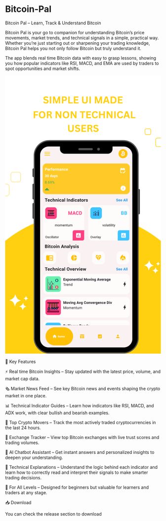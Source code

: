 # Bitcoin-Pal
Bitcoin Pal – Learn, Track &amp; Understand Bitcoin


Bitcoin Pal is your go to companion for understanding Bitcoin’s price movements, market trends, and technical signals in a simple, practical way. Whether you’re just starting out or sharpening your trading knowledge, Bitcoin Pal helps you not only follow Bitcoin but truly understand it.

The app blends real time Bitcoin data with easy to grasp lessons, showing you how popular indicators like RSI, MACD, and EMA are used by traders to spot opportunities and market shifts.

![banner](https://github.com/kevinerh/Bitcoin-Pal/blob/main/btc1.png)

🌟 Key Features

⚡ Real time Bitcoin Insights – Stay updated with the latest price, volume, and market cap data.

🗞️ Market News Feed – See key Bitcoin news and events shaping the crypto market in one place.

📊 Technical Indicator Guides – Learn how indicators like RSI, MACD, and ADX work, with clear bullish and bearish examples.

🚀 Top Crypto Movers – Track the most actively traded cryptocurrencies in the last 24 hours.

🏦 Exchange Tracker – View top Bitcoin exchanges with live trust scores and trading volumes.

🤖 AI Chatbot Assistant – Get instant answers and personalized insights to deepen your understanding.

🧠 Technical Explanations – Understand the logic behind each indicator and learn how to correctly read and interpret their signals to make smarter trading decisions.

🎯 For All Levels – Designed for beginners but valuable for learners and traders at any stage.

📥 Download

You can check the release section to download
